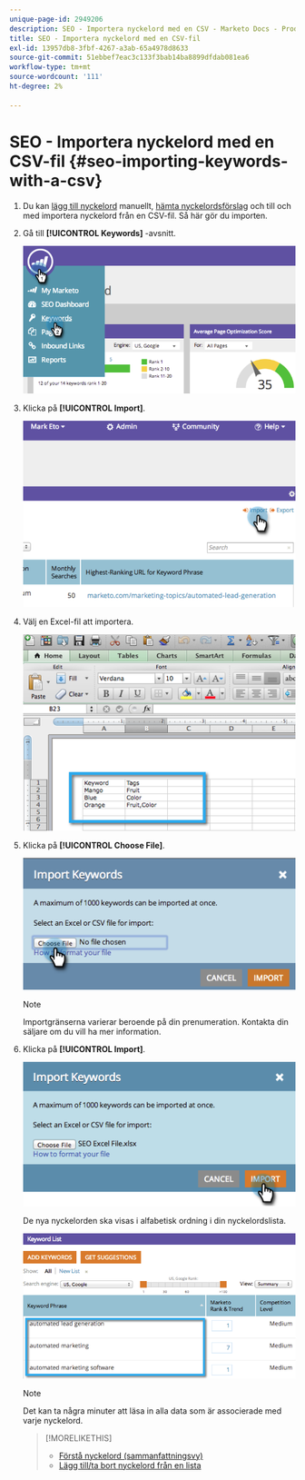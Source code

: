 ```yaml
---
unique-page-id: 2949206
description: SEO - Importera nyckelord med en CSV - Marketo Docs - Produktdokumentation
title: SEO - Importera nyckelord med en CSV-fil
exl-id: 13957db8-3fbf-4267-a3ab-65a4978d8633
source-git-commit: 51ebbef7eac3c133f3bab14ba8899dfdab081ea6
workflow-type: tm+mt
source-wordcount: '111'
ht-degree: 2%

---
```


# SEO - Importera nyckelord med en CSV-fil {#seo-importing-keywords-with-a-csv}

1. Du kan [lägg till nyckelord](/help/marketo/product-docs/additional-apps/seo/keywords/seo-add-keywords.md) manuellt, [hämta nyckelordsförslag](/help/marketo/product-docs/additional-apps/seo/keywords/seo-get-suggested-keywords.md) och till och med importera nyckelord från en CSV-fil. Så här gör du importen.

1. Gå till **[!UICONTROL Keywords]** -avsnitt.

   ![](assets/image2014-9-18-11-3a44-3a25.png)

1. Klicka på **[!UICONTROL Import]**.

   ![](assets/image2014-9-18-11-3a44-3a36.png)

1. Välj en Excel-fil att importera.

   ![](assets/image2014-9-18-11-3a44-3a42.png)

1. Klicka på **[!UICONTROL Choose File]**.

   ![](assets/image2014-9-18-11-3a44-3a46.png)

   >[!NOTE]
   >
   >Importgränserna varierar beroende på din prenumeration. Kontakta din säljare om du vill ha mer information.

1. Klicka på **[!UICONTROL Import]**.

   ![](assets/image2014-9-18-11-3a45-3a25.png)

   De nya nyckelorden ska visas i alfabetisk ordning i din nyckelordslista.

   ![](assets/image2014-9-18-11-3a45-3a30.png)

   >[!NOTE]
   >
   >Det kan ta några minuter att läsa in alla data som är associerade med varje nyckelord.

   >[!MORELIKETHIS]
   >
   >* [Förstå nyckelord (sammanfattningsvy)](/help/marketo/product-docs/additional-apps/seo/keywords/seo-understanding-keywords.md)
   >* [Lägg till/ta bort nyckelord från en lista](/help/marketo/product-docs/additional-apps/seo/keywords/seo-add-remove-keywords-from-a-list.md)

